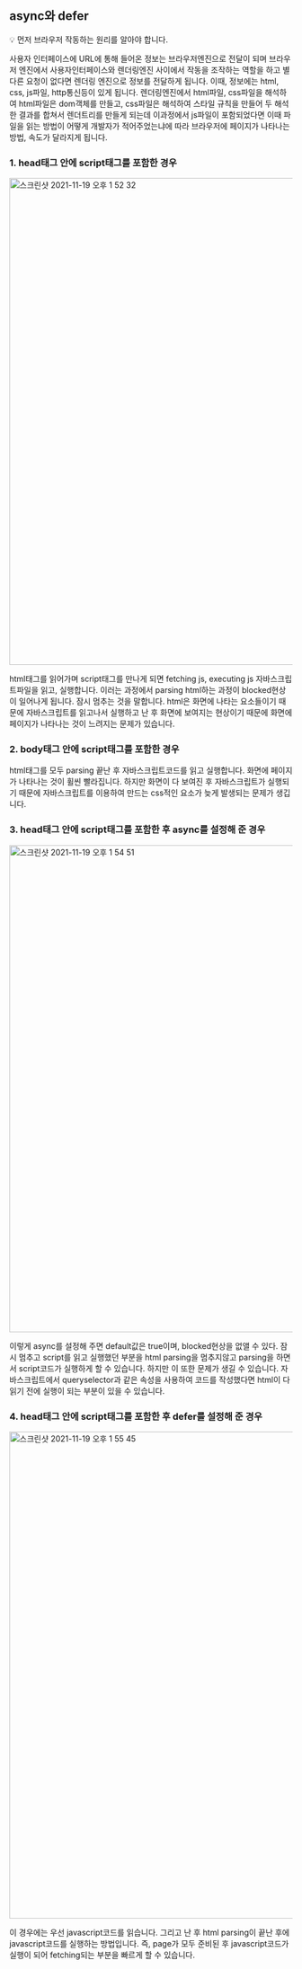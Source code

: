 
## async와 defer

💡 먼저 브라우저 작동하는 원리를 알아야 합니다. <br />

사용자 인터페이스에 URL에 통해 들어온 정보는 브라우저엔진으로 전달이 되며 브라우저 엔진에서 사용자인터페이스와 렌더링엔진 사이에서 작동을 조작하는 역할을 하고 별다른 요청이 없다면 렌더링 엔진으로 정보를 전달하게 됩니다.
이때, 정보에는 html, css, js파일, http통신등이 있게 됩니다. 렌더링엔진에서 html파일, css파일을 해석하여 html파일은 dom객체를 만들고, css파일은 해석하여 스타일 규칙을 만들어 두 해석한 결과를 합쳐서
렌더트리를 만들게 되는데 이과정에서 js파일이 포함되었다면 이때 파일을 읽는 방법이 어떻게 개발자가 적어주었는냐에 따라 브라우저에 페이지가 나타나는 방법, 속도가 달라지게 됩니다.

### 1. head태그 안에 script태그를 포함한 경우

<img width="867" alt="스크린샷 2021-11-19 오후 1 52 32" src="https://user-images.githubusercontent.com/80687195/142575941-ed94f384-ba37-4326-9292-48e8345e03ca.png">

html태그를 읽어가며 script태그를 만나게 되면 fetching js, executing js
자바스크립트파일을 읽고, 실행합니다. 이러는 과정에서 parsing html하는 과정이 blocked현상이 일어나게 됩니다. 
잠시 멈추는 것을 말합니다. html은 화면에 나타는 요소들이기 때문에 자바스크립트를 읽고나서 실행하고 난 후 화면에 보여지는 현상이기 때문에 화면에 페이지가 나타나는 것이 느려지는 문제가 있습니다.
  
### 2. body태그 안에 script태그를 포함한 경우

html태그를 모두 parsing 끝난 후 자바스크립트코드를 읽고 실행합니다. 
화면에 페이지가 나타나는 것이 휠씬 빨라집니다. 
하지만 화면이 다 보여진 후 자바스크립트가 실행되기 때문에 자바스크립트를 이용하여 만드는 css적인 요소가 늦게 발생되는 문제가 생깁니다.

### 3. head태그 안에 script태그를 포함한 후 async를 설정해 준 경우

<img width="867" alt="스크린샷 2021-11-19 오후 1 54 51" src="https://user-images.githubusercontent.com/80687195/142576735-7cfafc1c-b013-4fa6-b877-22c8df2b83e8.png">


이렇게 async를 설정해 주면 default값은 true이며, blocked현상을 없앨 수 있다. 잠시 멈추고 script를 읽고 실행했던 부분을 html parsing을 멈추지않고 parsing을 하면서 script코드가 실행하게 할 수 있습니다.
하지만 이 또한 문제가 생길 수 있습니다. 자바스크립트에서 queryselector과 같은 속성을 사용하여 코드를 작성했다면  html이 다 읽기 전에 실행이 되는 부분이 있을 수 있습니다.

### 4. head태그 안에 script태그를 포함한 후 defer를 설정해 준 경우

<img width="867" alt="스크린샷 2021-11-19 오후 1 55 45" src="https://user-images.githubusercontent.com/80687195/142576747-a9abf3a5-fed4-431f-a7b8-2aaf4aad0f62.png">


이 경우에는 우선 javascript코드를 읽습니다. 그리고 난 후 html parsing이 끝난 후에 javascript코드를 실행하는 방법입니다.
즉, page가 모두 준비된 후 javascript코드가 실행이 되어 fetching되는 부분을 빠르게 할 수 있습니다. 
